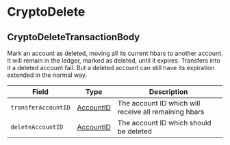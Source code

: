 # CryptoDelete

## CryptoDeleteTransactionBody

Mark an account as deleted, moving all its current hbars to another account. It will remain in the ledger, marked as deleted, until it expires. Transfers into it a deleted account fail. But a deleted account can still have its expiration extended in the normal way.

| Field               | Type                                                                                                                                                   | Description                                           |
| ------------------- | ------------------------------------------------------------------------------------------------------------------------------------------------------ | ----------------------------------------------------- |
| `transferAccountID` | [AccountID](https://github.com/theekrystallee/hedera-style-guide/blob/sdk-v1/deprecated/hedera-api/cryptocurrency-accounts/broken-reference/README.md) | The account ID which will receive all remaining hbars |
| `deleteAccountID`   | [AccountID](https://github.com/theekrystallee/hedera-style-guide/blob/sdk-v1/deprecated/hedera-api/cryptocurrency-accounts/broken-reference/README.md) | The account ID which should be deleted                |

##
